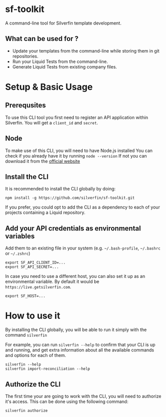 # sf-toolkit

A command-line tool for Silverfin template development.

## What can be used for ?

- Update your templates from the command-line while storing them in git repositories.
- Run your Liquid Tests from the command-line.
- Generate Liquid Tests from existing company files.

# Setup & Basic Usage

## Prerequsites

To use this CLI tool you first need to register an API application within Silverfin. You will get a `client_id` and `secret`.

## Node

To make use of this CLI, you will need to have Node.js installed
You can check if you already have it by running `node --version`
If not you can download it from the [official website](https://nodejs.org/)

## Install the CLI

It is recommended to install the CLI globally by doing:

```
npm install -g https://github.com/silverfin/sf-toolkit.git
```

If you prefer, you could opt to add the CLI as a dependency to each of your projects containing a Liquid repository.

## Add your API credentials as environmental variables

Add them to an existing file in your system (e.g. `~/.bash-profile`, `~/.bashrc` or `~/.zshrc`)

```
export SF_API_CLIENT_ID=...
export SF_API_SECRET=...
```

In case you need to use a different host, you can also set it up as an environmental variable. By default it would be `https://live.getsilverfin.com`.

```
export SF_HOST=...
```

# How to use it

By installing the CLI globally, you will be able to run it simply with the command `silverfin`

For example, you can run `silverfin --help` to confirm that your CLI is up and running, and get extra information about all the available commands and options for each of them.

```
silverfin --help
silverfin import-reconciliation --help
```

## Authorize the CLI

The first time your are going to work with the CLI, you will need to authorize it's access. This can be done using the following command:

```
silverfin authorize
```
